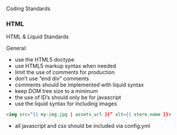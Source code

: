 Coding Standards

### HTML
HTML & Liquid Standards 

General:
* use the HTML5 doctype
* use HTML5 markup syntax when needed
* limit the use of comments for production
* don’t use “end div” comments
* comments should be implemented with liquid syntax
* keep DOM tree size to a minimum
* the use of ID’s should only be for javascript
* use the liquid syntax for including images

``` html
<img src=“{{ my-img.jpg | assets_url }}” alt={{ store.name }}>
```

* all javascript and css should be included via config.yml
